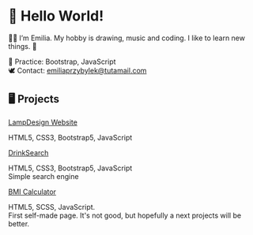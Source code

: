  <h1>👋 Hello World! </h1>
  <p>👩‍💻 I’m Emilia. My hobby is drawing, music and coding. I like to learn new things. 💎</p>
      
 📘 Practice: Bootstrap, JavaScript<br>
 🕊 Contact: emiliaprzybylek@tutamail.com<br>
 
 <h2>🖥 Projects</h2>
 <a href="https://github.com/EmiliaPrzybylek/LampDesign-website">LampDesign Website</a>
 <p> HTML5, CSS3, Bootstrap5, JavaScript</p>
 <a href="https://github.com/EmiliaPrzybylek/DrinkSearch">DrinkSearch</a>
 <p> HTML5, CSS3, Bootstrap5, JavaScript <br> Simple search engine</p>
 <a href="https://github.com/EmiliaPrzybylek/BMI_Calculator">BMI Calculator</a>
 <p> HTML5, SCSS, JavaScript. <br> First self-made page. It's not good, but hopefully a next projects will be better. </p>

<!---
EmiliaPrzybylek/EmiliaPrzybylek is a ✨ special ✨ repository because its `README.md` (this file) appears on your GitHub profile.
You can click the Preview link to take a look at your changes.
--->
